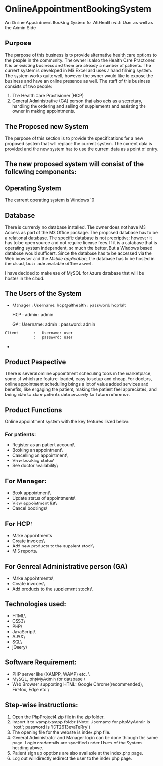# OnlineAppointmentBookingSystem

An Online Appointment Booking System for AltHealth with User as well as the Admin Side.

## Purpose

The purpose of this business is to provide alternative health care options to the people in the community. The owner is also the Health Care Practioner. It is an existing business and there are already a number of patients. The current system is developed in MS Excel and uses a hand filining system. The system works quite well, however the owner would like to expose the business and have an online presence as well. 
The staff of this business consists of two people:
1.  The Health Care Practisioner (HCP)
2.  General Administrative (GA) person that also acts as a secretary, handling the ordering and selling of supplements and assisting the owner in making appointments.

## The Proposed new System
The purpose of this section is to provide the specifications for a new proposed system that will replace the current system. The current data is provided and the new system has to use the current data as a point of entry.

## The new proposed system will consist of the following components:

## Operating System
The current operating system is Windows 10

## Database
There is currently no database installed. The owner does not have MS Access as part of the MS Office package. The proposed database has to be a relational database. The specific database is not precriptive; however it has to be open source and not require license fees. If it is a database that is operating system independent, so much the better, But a Windows based database would sufficent. Since the database has to be accessed via the Web browser and the *Mobile application,* the database has to be hosted in the cloud, but made available offline aswell.

I have decided to make use of MySQL for Azure database that will be hostes in the cloud.

## The Users of the System
*    Manager     :   Username: hcp@althealth
                 :   password: hcp1alt
                 
     HCP         :   admin
                 :   admin
                  
     GA          :   Username: admin
                 :   password: admin
                  
    Client       :   Username: user
                 :   password: user
*                  
## Product Pespective
There is several omline appointment scheduling tools in the marketplace, some of which are feature-loaded, easy to setup and cheap. For doctors, online appointment scheduling brings a lot of value added services and benefits, like engaging the patient, making the patient feel appreciated, and being able to store patients data securely for future reference.

## Product Functions
Online appointment system with the key features listed below:

### For patients:
- Register as an patient account\
- Booking an appointment\
- Cancelling an appointment\
- View booking status\
- See doctor availability\

## For Manager:
- Book appointment\
- Update status of appointments\
- View appointment list\
- Cancel bookings\

## For HCP:
- Make appointments
- Create invoices\
- Add new products  to the supplent stock\
- MIS reports\

## For Genreal Administrative person (GA)
- Make appointments\
- Create invoices\
- Add products to the supplement stocks\

## Technologies used:
- HTML\
- CSS3\
- PHP\
- JavaScript\
- AJAX\
- SQL\
- jQuery\

## Software Requirement:
- PHP server like (XAMPP, WAMP) etc. \
- MySQL, phpMyAdmin for database \
- Web Browser supporting HTML: Google Chrome(recommended), Firefox, Edge etc \

## Step-wise instructions:
1. Open the PhpProject4.zip file in the zip folder.
2. Import it to wamp/xampp folder (Note: Username for phpMyAdmin is 'root'; password is 'ICT2613evaTeRry')
3. The opening file for the website is index.php file.
4. General Administrator and Manager login can be done through the same page. Login credentails are specified under Users of the System heading above.
5. Patient sign up opptions are also available at the index.php page.
6. Log out will directly redirect the user to the index.php page.


